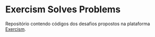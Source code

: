 # Exercism Solves Problems

Repositório contendo códigos dos desafios propostos na plataforma [Exercism](https://exercism.io/). 